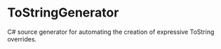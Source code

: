 # ToStringGenerator
C# source generator for automating the creation of expressive ToString overrides.
